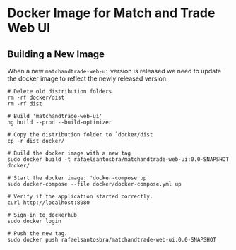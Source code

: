 Docker Image for Match and Trade Web UI
=======================================

Building a New Image
--------------------
When a new `matchandtrade-web-ui` version is released we need to update
the docker image to reflect the newly released version.

```
# Delete old distribution folders
rm -rf docker/dist
rm -rf dist

# Build 'matchandtrade-web-ui'
ng build --prod --build-optimizer

# Copy the distribution folder to `docker/dist
cp -r dist docker/

# Build the docker image with a new tag
sudo docker build -t rafaelsantosbra/matchandtrade-web-ui:0.0-SNAPSHOT docker/

# Start the docker image: 'docker-compose up'
sudo docker-compose --file docker/docker-compose.yml up

# Verify if the application started correctly.
curl http://localhost:8080

# Sign-in to dockerhub
sudo docker login

# Push the new tag.
sudo docker push rafaelsantosbra/matchandtrade-web-ui:0.0-SNAPSHOT

```
